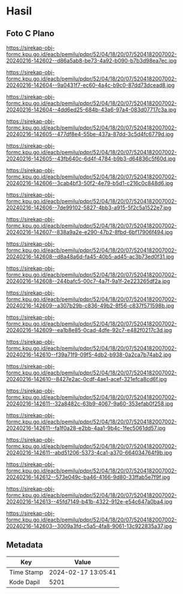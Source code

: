 # Hasil

## Foto C Plano

https://sirekap-obj-formc.kpu.go.id/eacb/pemilu/pdpr/52/04/18/20/07/5204182007002-20240216-142602--d86a5ab8-be73-4a92-b090-b7b3d98ea7ec.jpg

https://sirekap-obj-formc.kpu.go.id/eacb/pemilu/pdpr/52/04/18/20/07/5204182007002-20240216-142604--9a0431f7-ec60-4a4c-b9c0-87dd73dcead8.jpg

https://sirekap-obj-formc.kpu.go.id/eacb/pemilu/pdpr/52/04/18/20/07/5204182007002-20240216-142604--4dd6ed25-684b-43a6-97a4-083d07717c3a.jpg

https://sirekap-obj-formc.kpu.go.id/eacb/pemilu/pdpr/52/04/18/20/07/5204182007002-20240216-142605--477df8e4-55be-437a-87dd-3c5d4fc6779d.jpg

https://sirekap-obj-formc.kpu.go.id/eacb/pemilu/pdpr/52/04/18/20/07/5204182007002-20240216-142605--43fb640c-6d4f-4784-b9b3-d64836c5f60d.jpg

https://sirekap-obj-formc.kpu.go.id/eacb/pemilu/pdpr/52/04/18/20/07/5204182007002-20240216-142606--3cab4bf3-50f2-4e79-b5d1-c216c0c848d6.jpg

https://sirekap-obj-formc.kpu.go.id/eacb/pemilu/pdpr/52/04/18/20/07/5204182007002-20240216-142606--7de99102-5827-4bb3-a915-5f2c5a1522e7.jpg

https://sirekap-obj-formc.kpu.go.id/eacb/pemilu/pdpr/52/04/18/20/07/5204182007002-20240216-142607--838a9a2e-e290-47b2-8fbd-6bf17906f494.jpg

https://sirekap-obj-formc.kpu.go.id/eacb/pemilu/pdpr/52/04/18/20/07/5204182007002-20240216-142608--d8a48a6d-fa45-40b5-ad45-ac3b73ed0f31.jpg

https://sirekap-obj-formc.kpu.go.id/eacb/pemilu/pdpr/52/04/18/20/07/5204182007002-20240216-142608--244bafc5-00c7-4a7f-9a1f-2e223265df2a.jpg

https://sirekap-obj-formc.kpu.go.id/eacb/pemilu/pdpr/52/04/18/20/07/5204182007002-20240216-142609--a307b29b-c836-49b2-8f56-c837f571598b.jpg

https://sirekap-obj-formc.kpu.go.id/eacb/pemilu/pdpr/52/04/18/20/07/5204182007002-20240216-142609--ea1b8e85-0cad-4dfe-92c7-e482f0217c3d.jpg

https://sirekap-obj-formc.kpu.go.id/eacb/pemilu/pdpr/52/04/18/20/07/5204182007002-20240216-142610--f39a71f9-09f5-4db2-b938-0a2ca7b74ab2.jpg

https://sirekap-obj-formc.kpu.go.id/eacb/pemilu/pdpr/52/04/18/20/07/5204182007002-20240216-142610--8427e2ac-0cdf-4ae1-acef-321efca8cd6f.jpg

https://sirekap-obj-formc.kpu.go.id/eacb/pemilu/pdpr/52/04/18/20/07/5204182007002-20240216-142611--32a8482c-63b9-4067-9a60-353efab0f258.jpg

https://sirekap-obj-formc.kpu.go.id/eacb/pemilu/pdpr/52/04/18/20/07/5204182007002-20240216-142611--fa1f0a28-e2bb-4aa1-9b4c-1fec5061dd57.jpg

https://sirekap-obj-formc.kpu.go.id/eacb/pemilu/pdpr/52/04/18/20/07/5204182007002-20240216-142611--abd51206-5373-4ca1-a370-664034764f9b.jpg

https://sirekap-obj-formc.kpu.go.id/eacb/pemilu/pdpr/52/04/18/20/07/5204182007002-20240216-142612--573e049c-ba46-4166-9d80-33ffab5e7f9f.jpg

https://sirekap-obj-formc.kpu.go.id/eacb/pemilu/pdpr/52/04/18/20/07/5204182007002-20240216-142613--45fd7149-b41b-4322-912e-e54c647a0ba4.jpg

https://sirekap-obj-formc.kpu.go.id/eacb/pemilu/pdpr/52/04/18/20/07/5204182007002-20240216-142603--3009a3fd-c5a5-4fa8-9061-13c922835a37.jpg


## Metadata

| Key        | Value               |
| ---------- | ------------------- |
| Time Stamp | 2024-02-17 13:05:41 |
| Kode Dapil | 5201                |



